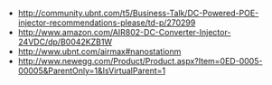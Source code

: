* http://community.ubnt.com/t5/Business-Talk/DC-Powered-POE-injector-recommendations-please/td-p/270299
* http://www.amazon.com/AIR802-DC-Converter-Injector-24VDC/dp/B0042KZB1W
* http://www.ubnt.com/airmax#nanostationm
* http://www.newegg.com/Product/Product.aspx?Item=0ED-0005-00005&ParentOnly=1&IsVirtualParent=1
